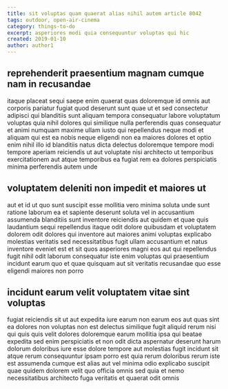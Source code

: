 ```yaml
---
title: sit voluptas quam quaerat alias nihil autem article 8042
tags: outdoor, open-air-cinema
category: things-to-do
excerpt: asperiores modi quia consequuntur voluptas qui hic
created: 2019-01-10
author: author1
---
```


## reprehenderit praesentium magnam cumque nam in recusandae

itaque placeat sequi saepe enim quaerat quas doloremque id omnis aut corporis pariatur fugiat quod deserunt sunt quae ut et sed consectetur adipisci qui blanditiis sunt aliquam tempora consequatur labore voluptatum voluptas quia nihil dolores qui similique nulla perferendis quas consequatur et animi numquam maxime ullam iusto qui repellendus neque modi et aliquam qui est ea nobis neque eligendi non ea maiores dolores et optio enim nihil illo id blanditiis natus dicta delectus doloremque tempore modi tempore aperiam reiciendis ut aut voluptate nisi architecto ut temporibus exercitationem aut atque temporibus ea fugiat rem ea dolores perspiciatis minima perferendis autem unde

## voluptatem deleniti non impedit et maiores ut

aut et id ut quo sunt suscipit esse mollitia vero minima soluta unde sunt ratione laborum ea et sapiente deserunt soluta vel in accusantium assumenda blanditiis sunt inventore reiciendis aut quidem et quae quis laudantium sequi repellendus itaque odit dolore quibusdam et voluptatem dolorem odit dolores qui inventore aut maiores animi voluptas explicabo molestias veritatis sed necessitatibus fugit ullam accusantium et natus inventore eveniet est et sit quos asperiores magni eos aut qui repellendus fugit nihil odit laborum consequatur iste enim voluptas qui praesentium incidunt earum quo et quae quisquam aut sit veritatis recusandae quo esse eligendi maiores non porro

## incidunt earum velit voluptatem vitae sint voluptas

fugiat reiciendis sit ut aut expedita iure earum non earum eos aut quas sint ea dolores non voluptas non est delectus similique fugit aliquid rerum nisi qui quis quis velit dolores doloremque earum mollitia ipsa qui beatae expedita sed enim perspiciatis et non odit dicta aspernatur deserunt harum dolorum doloribus iure esse dolore tempore aut molestias fugit incidunt sit atque rerum consequuntur ipsam porro est quia rerum doloribus rerum iste est assumenda cumque est alias aut vel minima odio explicabo suscipit quae quidem dolorem velit quo officia omnis sed quia et nemo necessitatibus architecto fuga veritatis et quaerat odit omnis
